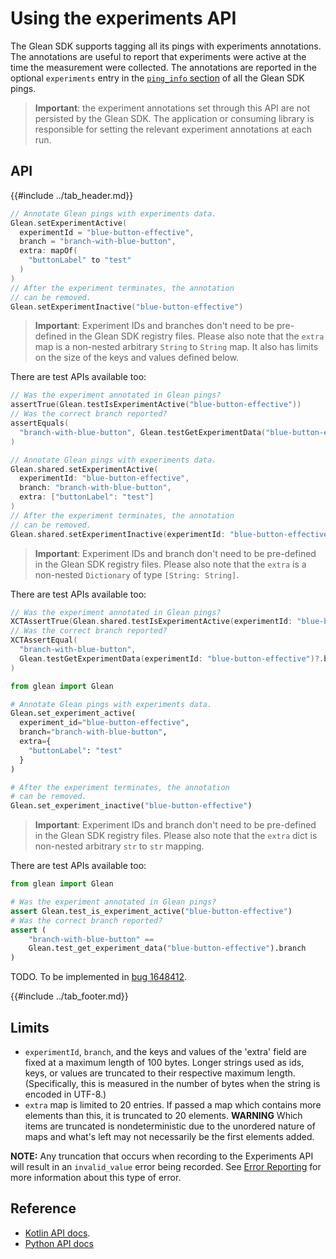 # Using the experiments API

The Glean SDK supports tagging all its pings with experiments annotations. The annotations are useful to report that experiments were active at the time the measurement were collected. The annotations are reported in the optional `experiments` entry in the [`ping_info` section](pings/index.md) of all the Glean SDK pings.

> **Important**: the experiment annotations set through this API are not persisted by the Glean SDK.
> The application or consuming library is responsible for setting the relevant experiment annotations at each run.

## API

{{#include ../tab_header.md}}

<div data-lang="Kotlin" class="tab">

```Kotlin
// Annotate Glean pings with experiments data.
Glean.setExperimentActive(
  experimentId = "blue-button-effective",
  branch = "branch-with-blue-button",
  extra: mapOf(
    "buttonLabel" to "test"
  )
)
// After the experiment terminates, the annotation
// can be removed.
Glean.setExperimentInactive("blue-button-effective")
```

> **Important**: Experiment IDs and branches don't need to be pre-defined in the Glean SDK registry files.
Please also note that the `extra` map is a non-nested arbitrary `String` to `String` map. It also has limits on the size of the keys and values defined below.

There are test APIs available too:

```Kotlin
// Was the experiment annotated in Glean pings?
assertTrue(Glean.testIsExperimentActive("blue-button-effective"))
// Was the correct branch reported?
assertEquals(
  "branch-with-blue-button", Glean.testGetExperimentData("blue-button-effective")?.branch
)
```

</div>

<div data-lang="Swift" class="tab">

```Swift
// Annotate Glean pings with experiments data.
Glean.shared.setExperimentActive(
  experimentId: "blue-button-effective",
  branch: "branch-with-blue-button",
  extra: ["buttonLabel": "test"]
)
// After the experiment terminates, the annotation
// can be removed.
Glean.shared.setExperimentInactive(experimentId: "blue-button-effective")
```

> **Important**: Experiment IDs and branch don't need to be pre-defined in the Glean SDK registry files.
Please also note that the `extra` is a non-nested `Dictionary` of type `[String: String]`.

There are test APIs available too:

```Swift
// Was the experiment annotated in Glean pings?
XCTAssertTrue(Glean.shared.testIsExperimentActive(experimentId: "blue-button-effective"))
// Was the correct branch reported?
XCTAssertEqual(
  "branch-with-blue-button",
  Glean.testGetExperimentData(experimentId: "blue-button-effective")?.branch
)
```

</div>

<div data-lang="Python" class="tab">

```Python
from glean import Glean

# Annotate Glean pings with experiments data.
Glean.set_experiment_active(
  experiment_id="blue-button-effective",
  branch="branch-with-blue-button",
  extra={
    "buttonLabel": "test"
  }
)

# After the experiment terminates, the annotation
# can be removed.
Glean.set_experiment_inactive("blue-button-effective")
```

> **Important**: Experiment IDs and branch don't need to be pre-defined in the Glean SDK registry files.
Please also note that the `extra` dict is non-nested arbitrary `str` to `str` mapping.

There are test APIs available too:

```Python
from glean import Glean

# Was the experiment annotated in Glean pings?
assert Glean.test_is_experiment_active("blue-button-effective")
# Was the correct branch reported?
assert (
    "branch-with-blue-button" ==
    Glean.test_get_experiment_data("blue-button-effective").branch
)
```

</div>

<div data-lang="C#" class="tab">

TODO. To be implemented in [bug 1648412](https://bugzilla.mozilla.org/show_bug.cgi?id=1648412).

</div>

{{#include ../tab_footer.md}}

## Limits

* `experimentId`, `branch`, and the keys and values of the 'extra' field are fixed at a maximum length of 100 bytes. Longer strings used as ids, keys, or values are truncated to their respective maximum length. (Specifically, this is measured in the number of bytes when the string is encoded in UTF-8.)
* `extra` map is limited to 20 entries. If passed a map which contains more elements than this, it is truncated to 20 elements.  **WARNING** Which items are truncated is nondeterministic due to the unordered nature of maps and what's left may not necessarily be the first elements added.

**NOTE:** Any truncation that occurs when recording to the Experiments API will result in an `invalid_value` error being recorded. See [Error Reporting](error-reporting.md) for more information about this type of error.

## Reference

* [Kotlin API docs](../../javadoc/glean/mozilla.telemetry.glean/-glean.html).
* [Python API docs](../../python/glean/glean.html)
